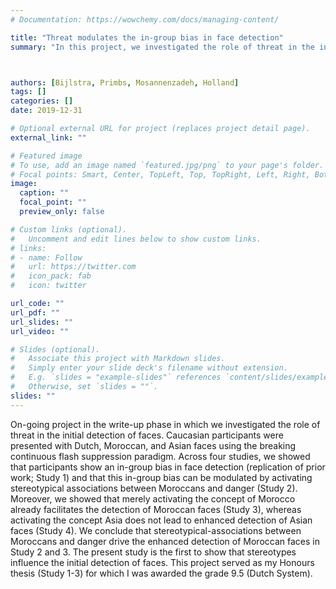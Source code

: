 ```yaml
---
# Documentation: https://wowchemy.com/docs/managing-content/

title: "Threat modulates the in-group bias in face detection"
summary: "In this project, we investigated the role of threat in the initial detection of faces. Across four studies we showed that priming participants with stereotype-congruent primes facilitates the detection of out-groups stereotypically associated with threat, but not of other out-groups."



authors: [Bijlstra, Primbs, Mosannenzadeh, Holland]
tags: []
categories: []
date: 2019-12-31

# Optional external URL for project (replaces project detail page).
external_link: ""

# Featured image
# To use, add an image named `featured.jpg/png` to your page's folder.
# Focal points: Smart, Center, TopLeft, Top, TopRight, Left, Right, BottomLeft, Bottom, BottomRight.
image:
  caption: ""
  focal_point: ""
  preview_only: false

# Custom links (optional).
#   Uncomment and edit lines below to show custom links.
# links:
# - name: Follow
#   url: https://twitter.com
#   icon_pack: fab
#   icon: twitter

url_code: ""
url_pdf: ""
url_slides: ""
url_video: ""

# Slides (optional).
#   Associate this project with Markdown slides.
#   Simply enter your slide deck's filename without extension.
#   E.g. `slides = "example-slides"` references `content/slides/example-slides.md`.
#   Otherwise, set `slides = ""`.
slides: ""
---
```

On-going project in the write-up phase in which we investigated the role of threat in the initial detection of faces. Caucasian participants were presented with Dutch, Moroccan, and Asian faces using the breaking continuous flash suppression paradigm. Across four studies, we showed that participants show an in-group bias in face detection (replication of prior work; Study 1) and that this in-group bias can be modulated by activating stereotypical associations between Moroccans and danger (Study 2). Moreover, we showed that merely activating the concept of Morocco already facilitates the detection of Moroccan faces (Study 3), whereas activating the concept Asia does not lead to enhanced detection of Asian faces (Study 4). We conclude that stereotypical-associations between Moroccans and danger drive the enhanced detection of Moroccan faces in Study 2 and 3. The present study is the first to show that stereotypes influence the initial detection of faces. This project served as my Honours thesis (Study 1-3) for which I was awarded the grade 9.5 (Dutch System).